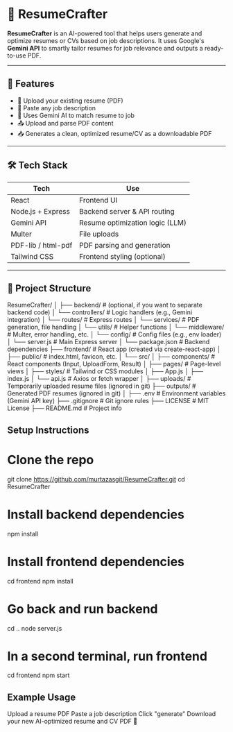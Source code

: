 # 🚀 ResumeCrafter

**ResumeCrafter** is an AI-powered tool that helps users generate and optimize resumes or CVs based on job descriptions. It uses Google's **Gemini API** to smartly tailor resumes for job relevance and outputs a ready-to-use PDF.

---

## 🧠 Features

- 📄 Upload your existing resume (PDF)
- 📝 Paste any job description
- 🤖 Uses Gemini AI to match resume to job
- 📤 Upload and parse PDF content
- 📥 Generates a clean, optimized resume/CV as a downloadable PDF

---

## 🛠 Tech Stack

| Tech         | Use                             |
|--------------|----------------------------------|
| React        | Frontend UI                      |
| Node.js + Express | Backend server & API routing  |
| Gemini API   | Resume optimization logic (LLM)  |
| Multer       | File uploads                     |
| PDF-lib / html-pdf | PDF parsing and generation       |
| Tailwind CSS | Frontend styling (optional)      |

---

## 📂 Project Structure

ResumeCrafter/
│
├── backend/                      # (optional, if you want to separate backend code)
│   └── controllers/              # Logic handlers (e.g., Gemini integration)
│   └── routes/                   # Express routes
│   └── services/                 # PDF generation, file handling
│   └── utils/                    # Helper functions
│   └── middleware/               # Multer, error handling, etc.
│   └── config/                   # Config files (e.g., env loader)
│   └── server.js                 # Main Express server
│   └── package.json              # Backend dependencies
├── frontend/                     # React app (created via create-react-app)
│   ├── public/                   # index.html, favicon, etc.
│   └── src/
│       ├── components/           # React components (Input, UploadForm, Result)
│       ├── pages/                # Page-level views
│       ├── styles/               # Tailwind or CSS modules
│       ├── App.js
│       ├── index.js
│       └── api.js                # Axios or fetch wrapper
│
├── uploads/                     # Temporarily uploaded resume files (ignored in git)
├── outputs/                     # Generated PDF resumes (ignored in git)
│
├── .env                         # Environment variables (Gemini API key)
├── .gitignore                   # Git ignore rules
├── LICENSE                      # MIT License
├── README.md                    # Project info


## Setup Instructions

# Clone the repo
git clone https://github.com/murtazasgit/ResumeCrafter.git
cd ResumeCrafter

# Install backend dependencies
npm install

# Install frontend dependencies
cd frontend
npm install

# Go back and run backend
cd ..
node server.js

# In a second terminal, run frontend
cd frontend
npm start


 ## Example Usage

Upload a resume PDF
Paste a job description
Click "generate"
Download your new AI-optimized resume and CV PDF 🎯
